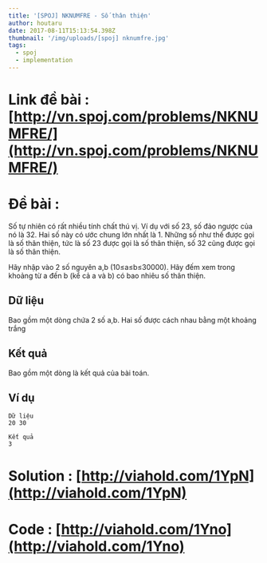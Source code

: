 ```yaml
---
title: '[SPOJ] NKNUMFRE - Số thân thiện'
author: houtaru
date: 2017-08-11T15:13:54.398Z
thumbnail: '/img/uploads/[spoj] nknumfre.jpg'
tags:
  - spoj
  - implementation
---
```

# Link đề bài : [http://vn.spoj.com/problems/NKNUMFRE/](http://vn.spoj.com/problems/NKNUMFRE/)

# Đề bài :

Số tự nhiên có rất nhiều tính chất thú vị. Ví dụ với số 23, số đảo ngược của nó là 32. Hai số này có ước chung lớn nhất là 1. Những số như thế được gọi là số thân thiện, tức là số 23 được gọi là số thân thiện, số 32 cũng được gọi là số thân thiện.

Hãy nhập vào 2 số nguyên a,b (10≤a≤b≤30000). Hãy đếm xem trong khoảng từ a đến b (kể cả a và b) có bao nhiêu số thân thiện.

## Dữ liệu

Bao gồm một dòng chứa 2 số a,b. Hai số được cách nhau bằng một khoảng trắng

## Kết quả

Bao gồm một dòng là kết quả của bài toán.

## Ví dụ

```
Dữ liệu
20 30		

Kết quả
3
```

# Solution : [http://viahold.com/1YpN](http://viahold.com/1YpN)

# Code : [http://viahold.com/1Yno](http://viahold.com/1Yno)
